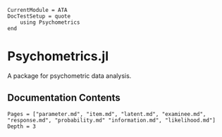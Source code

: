 ```@meta
CurrentModule = ATA
DocTestSetup = quote
    using Psychometrics
end
```
# Psychometrics.jl

A package for psychometric data analysis.

## Documentation Contents

```@contents
Pages = ["parameter.md", "item.md", "latent.md", "examinee.md", "response.md", "probability.md" "information.md", "likelihood.md"]
Depth = 3
```

